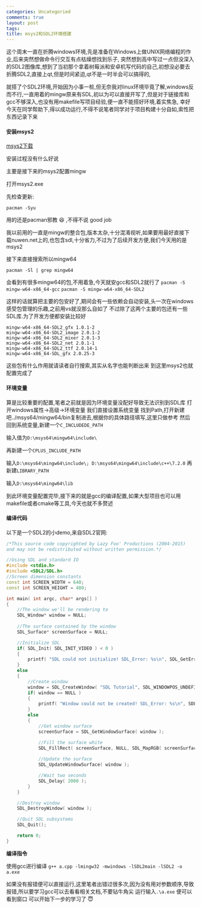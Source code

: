 ```yaml
---
categories: Uncategoried
comments: true
layout: post
tags: 
title: msys2和SDL2环境搭建
---
```


这个周末一直在折腾windows环境,先是准备在Windows上做UNIX网络编程的作业,后来突然想做命令行交互有点枯燥想找到乐子,
突然想到高中写过一点但没深入的SDL2图像库,想到了当初那个拿着树莓派和安卓机写代码的自己,初想没必要去折腾SDL2,直接上qt,但是时间紧迫,qt不是一时半会可以搞得的,

就搭了个SDL2环境,开始因为小事一桩,但无奈我对linux环境毕竟了解,windows反而不行,一直用着的mingw原来有SDL,初以为可以直接开写了,但是对于链接库和gcc不够深入,也没有用makefile写项目经验,便一直不能搭好环境,着实焦急,
幸好今天在同学帮助下,得以成功运行,不得不说笔者同学对于项目构建十分自如,索性把东西记录下来

#### 安装msys2

[msys2下载](http://www.msys2.org/ "msys2下载")

安装过程没有什么好说

主要是接下来的msys2配置mingw

打开msys2.exe

先检查更新:

```pacman -Syu```

用的还是pacman邪教 :laughing: ,不得不说 good job

我以前用的一直是mingw的整合包,版本太杂,十分混淆视听,如果要用最好直接下载nuwen.net上的,也包含sdl,十分省力,不过为了后续开发方便,我们今天用的是msys2

接下来直接搜索所以mingw64

```pacman -Sl | grep mingw64```

会看到有很多mingw64的包,不用着急,今天就安gcc和SDL2就行了
```pacman -S mingw-w64-x86_64-gcc```
```pacman -S mingw-w64-x86_64-SDL2```

这样的话就算把主要的包安好了,期间会有一些依赖会自动安装,头一次在windows感受包管理的乐趣,之前用vs就没那么自如了
不过除了这两个主要的包还有一些SDL库.为了开发方便都安装比较好
```
mingw-w64-x86_64-SDL2_gfx 1.0.1-2
mingw-w64-x86_64-SDL2_image 2.0.1-2 
mingw-w64-x86_64-SDL2_mixer 2.0.1-3
mingw-w64-x86_64-SDL2_net 2.0.1-1
mingw-w64-x86_64-SDL2_ttf 2.0.14-1 
mingw-w64-x86_64-SDL_gfx 2.0.25-3

```
这些包有什么作用就请读者自行搜索,其实从名字也能判断出来
到这里msys2也就配置完成了

#### 环境变量

算是比较重要的配置,笔者之前就是因为环境变量没配好导致无法识别到SDL库
打开windows属性->高级->环境变量
我们直接设置系统变量
找到Path,打开新建吧../msys64/mingw64/bin复制进去,根据你的具体路径填写,这里只做参考
然后回到系统变量,新建一个```C_INCLUDEDE_PATH```

输入值为```D:\msys64\mingw64\include\```

再新建一个```CPLUS_INCLUDE_PATH```

输入```D:\msys64\mingw64\include\;
D:\msys64\mingw64\include\c++\7.2.0```
再新建```LIBRARY_PATH```

输入```D:\msys64\mingw64\lib```

到此环境变量配置完毕,接下来的就是gcc的编译配置,如果大型项目也可以用makefile或者cmake等工具,今天也就不多赘述

#### 编译代码

以下是一个SDL2的小demo,来自SDL2官网:
```cpp
/*This source code copyrighted by Lazy Foo' Productions (2004-2015)
and may not be redistributed without written permission.*/

//Using SDL and standard IO
#include <stdio.h>
#include <SDL2/SDL.h>
//Screen dimension constants
const int SCREEN_WIDTH = 640;
const int SCREEN_HEIGHT = 480;

int main( int argc, char* args[] )
{
	//The window we'll be rendering to
	SDL_Window* window = NULL;
	
	//The surface contained by the window
	SDL_Surface* screenSurface = NULL;

	//Initialize SDL
	if( SDL_Init( SDL_INIT_VIDEO ) < 0 )
	{
		printf( "SDL could not initialize! SDL_Error: %s\n", SDL_GetError() );
	}
	else
	{
		//Create window
		window = SDL_CreateWindow( "SDL Tutorial", SDL_WINDOWPOS_UNDEFINED, SDL_WINDOWPOS_UNDEFINED, SCREEN_WIDTH, SCREEN_HEIGHT, SDL_WINDOW_SHOWN );
		if( window == NULL )
		{
			printf( "Window could not be created! SDL_Error: %s\n", SDL_GetError() );
		}
		else
		{
			//Get window surface
			screenSurface = SDL_GetWindowSurface( window );

			//Fill the surface white
			SDL_FillRect( screenSurface, NULL, SDL_MapRGB( screenSurface->format, 0xFF, 0xFF, 0xFF ) );
			
			//Update the surface
			SDL_UpdateWindowSurface( window );

			//Wait two seconds
			SDL_Delay( 2000 );
		}
	}

	//Destroy window
	SDL_DestroyWindow( window );

	//Quit SDL subsystems
	SDL_Quit();

	return 0;
}
```

**编译指令**

使用gcc进行编译
```g++ a.cpp -lmingw32 -mwindows -lSDL2main -lSDL2 -o a.exe```

如果没有报错便可以直接运行,这里笔者出错过很多次,因为没有用对参数顺序,导致报错,所以要学习gcc可以去看看相关文档,不要钻牛角尖
运行输入```.\a.exe```
便可以看到窗口
可以开始下一步的学习了 :innocent:
